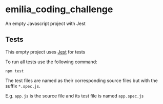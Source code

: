 # emilia_coding_challenge
An empty Javascript project with Jest

## Tests
This empty project uses [Jest](https://jestjs.io/docs/getting-started) for tests

To run all tests use the following command:

```
npm test
```

The test files are named as their corresponding source files but with the suffix `*.spec.js`.

E.g. `app.js` is the source file and its test file is named `app.spec.js`